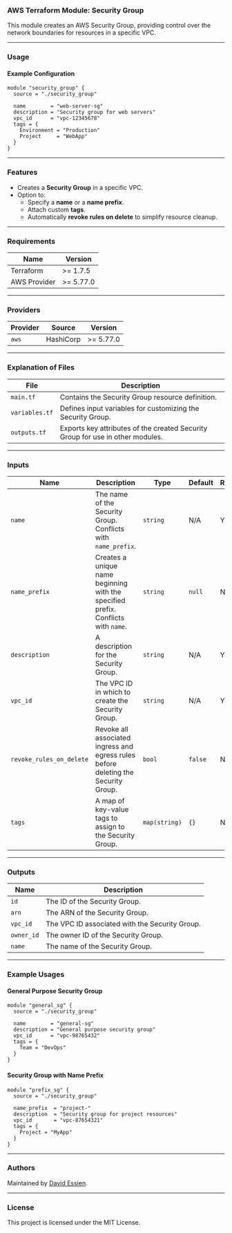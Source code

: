 ### AWS Terraform Module: Security Group

This module creates an AWS Security Group, providing control over the network boundaries for resources in a specific VPC.

---

### **Usage**

#### Example Configuration

```hcl
module "security_group" {
  source = "./security_group"

  name        = "web-server-sg"
  description = "Security group for web servers"
  vpc_id      = "vpc-12345678"
  tags = {
    Environment = "Production"
    Project     = "WebApp"
  }
}
```

---

### **Features**

- Creates a **Security Group** in a specific VPC.
- Option to:
  - Specify a **name** or a **name prefix**.
  - Attach custom **tags**.
  - Automatically **revoke rules on delete** to simplify resource cleanup.

---

### Requirements

| Name         | Version   |
| ------------ | --------- |
| Terraform    | >= 1.7.5  |
| AWS Provider | >= 5.77.0 |

---

### Providers

| Provider | Source    | Version   |
| -------- | --------- | --------- |
| `aws`    | HashiCorp | >= 5.77.0 |

---

### **Explanation of Files**

| **File**       | **Description**                                                                |
| -------------- | ------------------------------------------------------------------------------ |
| `main.tf`      | Contains the Security Group resource definition.                               |
| `variables.tf` | Defines input variables for customizing the Security Group.                    |
| `outputs.tf`   | Exports key attributes of the created Security Group for use in other modules. |

---

### **Inputs**

| **Name**                 | **Description**                                                                    | **Type**      | **Default** | **Required** |
| ------------------------ | ---------------------------------------------------------------------------------- | ------------- | ----------- | ------------ |
| `name`                   | The name of the Security Group. Conflicts with `name_prefix`.                      | `string`      | N/A         | Yes          |
| `name_prefix`            | Creates a unique name beginning with the specified prefix. Conflicts with `name`.  | `string`      | `null`      | No           |
| `description`            | A description for the Security Group.                                              | `string`      | N/A         | Yes          |
| `vpc_id`                 | The VPC ID in which to create the Security Group.                                  | `string`      | N/A         | Yes          |
| `revoke_rules_on_delete` | Revoke all associated ingress and egress rules before deleting the Security Group. | `bool`        | `false`     | No           |
| `tags`                   | A map of key-value tags to assign to the Security Group.                           | `map(string)` | `{}`        | No           |

---

### **Outputs**

| **Name**   | **Description**                                |
| ---------- | ---------------------------------------------- |
| `id`       | The ID of the Security Group.                  |
| `arn`      | The ARN of the Security Group.                 |
| `vpc_id`   | The VPC ID associated with the Security Group. |
| `owner_id` | The owner ID of the Security Group.            |
| `name`     | The name of the Security Group.                |

---

### **Example Usages**

#### General Purpose Security Group

```hcl
module "general_sg" {
  source = "./security_group"

  name        = "general-sg"
  description = "General purpose security group"
  vpc_id      = "vpc-98765432"
  tags = {
    Team = "DevOps"
  }
}
```

#### Security Group with Name Prefix

```hcl
module "prefix_sg" {
  source = "./security_group"

  name_prefix  = "project-"
  description  = "Security group for project resources"
  vpc_id       = "vpc-87654321"
  tags = {
    Project = "MyApp"
  }
}
```

---

### **Authors**

Maintained by [David Essien](https://davidessien.com).

---

### **License**

This project is licensed under the MIT License.

